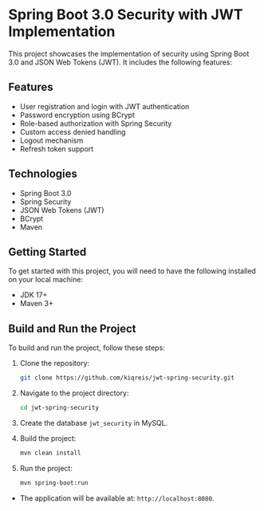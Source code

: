 
# Spring Boot 3.0 Security with JWT Implementation

This project showcases the implementation of security using Spring Boot 3.0 and JSON Web Tokens (JWT). It includes the following features:

## Features
- User registration and login with JWT authentication
- Password encryption using BCrypt
- Role-based authorization with Spring Security
- Custom access denied handling
- Logout mechanism
- Refresh token support

## Technologies
- Spring Boot 3.0
- Spring Security
- JSON Web Tokens (JWT)
- BCrypt
- Maven

## Getting Started
To get started with this project, you will need to have the following installed on your local machine:

- JDK 17+
- Maven 3+

## Build and Run the Project
To build and run the project, follow these steps:

1. Clone the repository:
   ```bash
   git clone https://github.com/kiqreis/jwt-spring-security.git
   ```

2. Navigate to the project directory:
   ```bash
   cd jwt-spring-security
   ```

3. Create the database `jwt_security` in MySQL.

4. Build the project:
   ```bash
   mvn clean install
   ```

5. Run the project:
   ```bash
   mvn spring-boot:run
   ```

- The application will be available at: `http://localhost:8080`.

